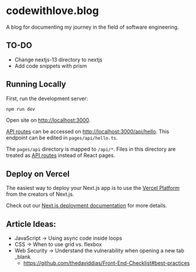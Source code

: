 # codewithlove.blog

A blog for documenting my journey in the field of software engineering.

## TO-DO

- Change nextjs-13 directory to nextjs
- Add code snippets with prism

## Running Locally

First, run the development server:

```bash
npm run dev
```

Open site on [http://localhost:3000](http://localhost:3000).

[API routes](https://nextjs.org/docs/api-routes/introduction) can be accessed on [http://localhost:3000/api/hello](http://localhost:3000/api/hello). This endpoint can be edited in `pages/api/hello.ts`.

The `pages/api` directory is mapped to `/api/*`. Files in this directory are treated as [API routes](https://nextjs.org/docs/api-routes/introduction) instead of React pages.

## Deploy on Vercel

The easiest way to deploy your Next.js app is to use the [Vercel Platform](https://vercel.com/new?utm_medium=default-template&filter=next.js&utm_source=create-next-app&utm_campaign=create-next-app-readme) from the creators of Next.js.

Check out our [Next.js deployment documentation](https://nextjs.org/docs/deployment) for more details.

## Article Ideas:

- JavaScript -> Using async code inside loops
- CSS -> When to use grid vs. flexbox
- Web Security -> Understand the vulnerability when opening a new tab \_blank
  - https://github.com/thedaviddias/Front-End-Checklist#best-practices
